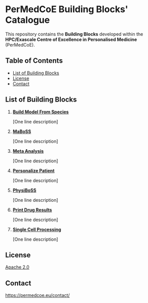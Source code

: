 # PerMedCoE Building Blocks' Catalogue

This repository contains the **Building Blocks** developed within the
**HPC/Exascale Centre of Excellence in Personalised Medicine** (PerMedCoE).

## Table of Contents

- [List of Building Blocks](#list-of-building-blocks)
- [License](#license)
- [Contact](#contact)

## List of Building Blocks

1. [**Build Model From Species**](build_maboss_from_species/)

    [One line description]

2. [**MaBoSS**](MaBoSS/)

    [One line description]

3. [**Meta Analysis**](meta_analysis/)

    [One line description]

4. [**Personalize Patient**](personalize_patient/)

    [One line description]

5. [**PhysiBoSS**](PhysiBoSS/)

    [One line description]

6. [**Print Drug Results**](print_drug_results/)

    [One line description]

7. [**Single Cell Processing**](single_cell_processing/)

    [One line description]


## License

[Apache 2.0](https://www.apache.org/licenses/LICENSE-2.0)

## Contact

<https://permedcoe.eu/contact/>

